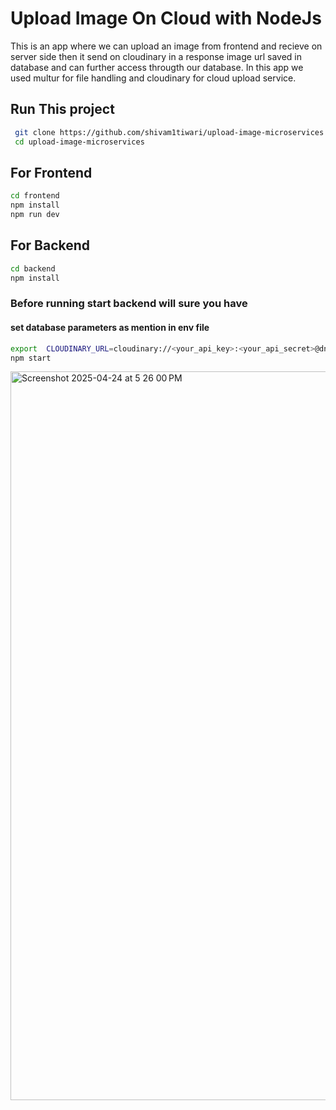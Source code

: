 # Upload Image On Cloud with NodeJs
This is an app where we can upload an image from frontend and recieve on server side then it send on cloudinary in a response image url saved in database and can further access througth our database.
In this app we used multur for file handling and cloudinary for cloud upload service.
## Run This project
 ```bash
  git clone https://github.com/shivam1tiwari/upload-image-microservices.git
  cd upload-image-microservices
```
## For Frontend
   ```bash
  cd frontend
  npm install
  npm run dev
```
## For Backend
   ```bash
  cd backend
  npm install
```
### Before running start backend will sure you have 
#### set database parameters as mention in env file
 ```bash
export  CLOUDINARY_URL=cloudinary://<your_api_key>:<your_api_secret>@dntanks1k
npm start
```

<img width="1166" alt="Screenshot 2025-04-24 at 5 26 00 PM" src="https://github.com/user-attachments/assets/05e6831a-84ed-46dc-8316-c3881f92eec5" />
